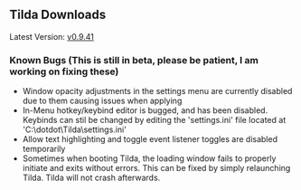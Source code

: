 ## Tilda Downloads

Latest Version: [v0.9.41](https://www.mediafire.com/file/84e4aarndtt7p29/Tilda_Setup.zip/file)

### Known Bugs (This is still in beta, please be patient, I am working on fixing these)
- Window opacity adjustments in the settings menu are currently disabled due to them causing issues when applying
- In-Menu hotkey/keybind editor is bugged, and has been disabled. Keybinds can stil be changed by editing the 'settings.ini' file located at 'C:\dotdot\Tilda\settings.ini'
- Allow text highlighting and toggle event listener toggles are disabled temporarily
- Sometimes when booting Tilda, the loading window fails to properly initiate and exits without errors. This can be fixed by simply relaunching Tilda. Tilda will not crash afterwards.

